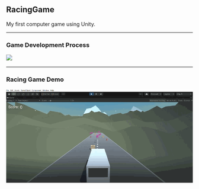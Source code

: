 ## RacingGame

My first computer game using Unity.

---

### Game Development Process
<img src="img/RacingGameProcess.gif" width=700>

---

### Racing Game Demo
<img src="img/RacingGame.gif" width=700>

